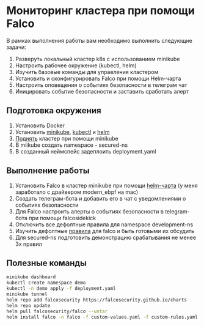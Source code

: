 # Мониторинг кластера при помощи Falco

В рамках выполнения работы вам необходимо выполнить следующие задачи:

1. Разверуть локальный кластер  k8s с использованием minikube
2. Настроить рабочее окружение (kubectl, helm)
3. Изучить базовые команды для управления кластером
4. Установить и сконфигурировать Falco при помощи Helm-чарта
5. Настроить оповещения о событиях безопасности в телеграм чат
6. Иницировать событие безопасности и заставить сработать алерт


## Подготовка окружения

1. Установить Docker
2. Установить [minikube](https://minikube.sigs.k8s.io/docs/start/), [kubectl](https://kubernetes.io/docs/tasks/tools/) и [helm](https://helm.sh/docs/intro/install/)
3. [Поднять](https://minikube.sigs.k8s.io/docs/start/) кластер при помощи minikube
4. В miikube cоздать namespace - secured-ns
5. В созданный неймспейс задеплоить deployment.yaml

## Выполнение работы

1. Установить Falco в кластер minikube при помощи [helm-чарта](https://github.com/falcosecurity/charts/blob/master/README.md) (у меня заработало с драйвером modern_ebpf на mac)
2. Создать телеграм-бота и добавить его в чат с уведомлениями о событиях безопасности
3. Для Falco настроить алерты о событиях безопасности в telegram-бота при помощи falcosidekick
6. Отключить все дефолтные правила для namespace development-ns
7. Изучить дефолтные [правила](https://github.com/falcosecurity/rules/blob/main/rules/falco_rules.yaml) для falco и быть готовыми их обсудить
8. Для secured-ns подготовить демонстрацию срабатывания не менее 3х правил


## Полезные команды

```bash
minikube dashboard
kubectl create namespace demo
kubectl -n demo apply -f deployment.yaml
minikube tunnel
helm repo add falcosecurity https://falcosecurity.github.io/charts
helm repo update
helm pull falcosecurity/falco --untar
helm install falco -n falco -f custom-values.yaml -f custom-rules.yaml falcosecurity/falco --create-namespace
```

